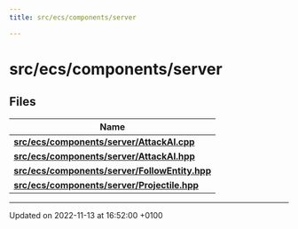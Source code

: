 ```yaml
---
title: src/ecs/components/server

---
```


# src/ecs/components/server



## Files

| Name           |
| -------------- |
| **[src/ecs/components/server/AttackAI.cpp](Files/_attack_a_i_8cpp.md#file-attackai.cpp)**  |
| **[src/ecs/components/server/AttackAI.hpp](Files/_attack_a_i_8hpp.md#file-attackai.hpp)**  |
| **[src/ecs/components/server/FollowEntity.hpp](Files/_follow_entity_8hpp.md#file-followentity.hpp)**  |
| **[src/ecs/components/server/Projectile.hpp](Files/_projectile_8hpp.md#file-projectile.hpp)**  |






-------------------------------

Updated on 2022-11-13 at 16:52:00 +0100
